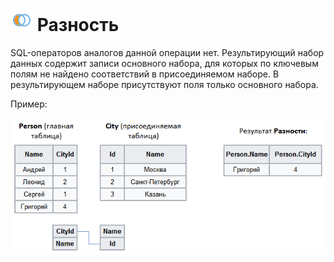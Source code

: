 # ![](../../../media/app/processors/transformation/joins-07.svg) Разность

SQL-операторов аналогов данной операции нет. Результирующий набор данных содержит записи основного набора, для которых по ключевым полям не найдено соответствий в присоединяемом наборе. В результирующем наборе присутствуют поля только основного набора.

Пример:

![](../../../media/app/processors/transformation/join/difference_example.png)
